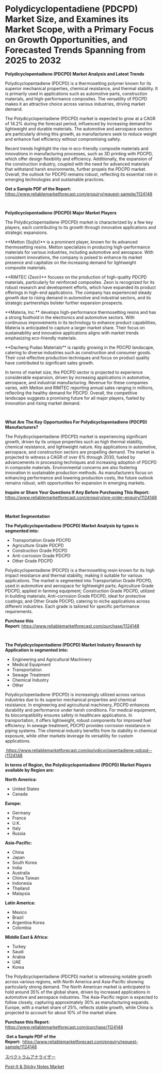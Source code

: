 <p><h1>Polydicyclopentadiene (PDCPD) Market Size, and Examines its Market Scope, with a Primary Focus on Growth Opportunities, and Forecasted Trends Spanning from 2025 to 2032</h1></p><p><strong>Polydicyclopentadiene (PDCPD) Market Analysis and Latest Trends</strong></p>
<p><p>Polydicyclopentadiene (PDCPD) is a thermosetting polymer known for its superior mechanical properties, chemical resistance, and thermal stability. It is primarily used in applications such as automotive parts, construction materials, and high-performance composites. The versatility of PDCPD makes it an attractive choice across various industries, driving market demand.</p><p>The Polydicyclopentadiene (PDCPD) market is expected to grow at a CAGR of 14.2% during the forecast period, influenced by increasing demand for lightweight and durable materials. The automotive and aerospace sectors are particularly driving this growth, as manufacturers seek to reduce weight and enhance fuel efficiency without compromising safety. </p><p>Recent trends highlight the rise in eco-friendly composite materials and innovations in manufacturing processes, such as 3D printing with PDCPD, which offer design flexibility and efficiency. Additionally, the expansion of the construction industry, coupled with the need for advanced materials that withstand harsh environments, further propels the PDCPD market. Overall, the outlook for PDCPD remains robust, reflecting its essential role in emerging technologies and sustainable practices.</p></p>
<p><strong>Get a Sample PDF of the Report:&nbsp;</strong> <a href="https://www.reliablemarketforecast.com/enquiry/request-sample/1124148?utm_campaign=1105&utm_medium=2&utm_source=Github&utm_content=ia&utm_term=01022025&utm_id=polydicyclopentadiene-pdcpd">https://www.reliablemarketforecast.com/enquiry/request-sample/1124148</a></p>
<p>&nbsp;</p>
<p><strong>Polydicyclopentadiene (PDCPD) Major Market Players</strong></p>
<p><p>The Polydicyclopentadiene (PDCPD) market is characterized by a few key players, each contributing to its growth through innovative applications and strategic expansions.</p><p>**Metton (Sojitz)** is a prominent player, known for its advanced thermosetting resins. Metton specializes in producing high-performance materials for various industries, including automotive and aerospace. With consistent innovations, the company is poised to enhance its market presence and capitalize on the increasing demand for lightweight composite materials.</p><p>**RIMTEC (Zeon)** focuses on the production of high-quality PDCPD materials, particularly for reinforced composites. Zeon is recognized for its robust research and development efforts, which have expanded its product offerings in high-end applications. The company has experienced steady growth due to rising demand in automotive and industrial sectors, and its strategic partnerships bolster further expansion prospects.</p><p>**Materia, Inc.** develops high-performance thermosetting resins and has a strong foothold in the electronics and automotive sectors. With continuous improvements in its technology to enhance product capabilities, Materia is anticipated to capture a larger market share. Their focus on sustainability and innovative applications aligns with market trends emphasizing eco-friendly materials.</p><p>**Dacheng Pudao Materials** is rapidly growing in the PDCPD landscape, catering to diverse industries such as construction and consumer goods. Their cost-effective production techniques and focus on product quality have contributed to significant sales growth.</p><p>In terms of market size, the PDCPD sector is projected to experience considerable expansion, driven by increasing applications in automotive, aerospace, and industrial manufacturing. Revenue for these companies varies, with Metton and RIMTEC reporting annual sales ranging in millions, reflecting the healthy demand for PDCPD. Overall, the competitive landscape suggests a promising future for all major players, fueled by innovation and rising market demand.</p></p>
<p>&nbsp;</p>
<p><strong>What Are The Key Opportunities For Polydicyclopentadiene (PDCPD) Manufacturers?</strong></p>
<p><p>The Polydicyclopentadiene (PDCPD) market is experiencing significant growth, driven by its unique properties such as high thermal stability, chemical resistance, and lightweight nature. Key applications in automotive, aerospace, and construction sectors are propelling demand. The market is projected to witness a CAGR of over 6% through 2030, fueled by advancements in processing techniques and increasing adoption of PDCPD in composite materials. Environmental concerns are also fostering innovation in sustainable production methods. As manufacturers focus on enhancing performance and lowering production costs, the future outlook remains robust, with opportunities for expansion in emerging markets.</p></p>
<p><strong>Inquire or Share Your Questions If Any Before Purchasing This Report:</strong> <a href="https://www.reliablemarketforecast.com/enquiry/pre-order-enquiry/1124148?utm_campaign=1105&utm_medium=2&utm_source=Github&utm_content=ia&utm_term=01022025&utm_id=polydicyclopentadiene-pdcpd">https://www.reliablemarketforecast.com/enquiry/pre-order-enquiry/1124148</a></p>
<p>&nbsp;</p>
<p><strong>Market Segmentation</strong></p>
<p><strong>The Polydicyclopentadiene (PDCPD) Market Analysis by types is segmented into:</strong></p>
<p><ul><li>Transportation Grade PDCPD</li><li>Agriculture Grade PDCPD</li><li>Construction Grade PDCPD</li><li>Anti-corrosion Grade PDCPD</li><li>Other Grade PDCPD</li></ul></p>
<p><p>Polydicyclopentadiene (PDCPD) is a thermosetting resin known for its high impact resistance and thermal stability, making it suitable for various applications. The market is segmented into Transportation Grade PDCPD, used in automotive and aerospace for lightweight parts; Agriculture Grade PDCPD, applied in farming equipment; Construction Grade PDCPD, utilized in building materials; Anti-corrosion Grade PDCPD, ideal for protective coatings; and Other Grade PDCPD, catering to niche applications across different industries. Each grade is tailored for specific performance requirements.</p></p>
<p><strong>Purchase this Report:&nbsp;</strong><a href="https://www.reliablemarketforecast.com/purchase/1124148?utm_campaign=1105&utm_medium=2&utm_source=Github&utm_content=ia&utm_term=01022025&utm_id=polydicyclopentadiene-pdcpd">https://www.reliablemarketforecast.com/purchase/1124148</a></p>
<p>&nbsp;</p>
<p><strong>The Polydicyclopentadiene (PDCPD) Market Industry Research by Application is segmented into:</strong></p>
<p><ul><li>Engineering and Agricultural Machinery</li><li>Medical Equipment</li><li>Transportation</li><li>Sewage Treatment</li><li>Chemical Industry</li><li>Other</li></ul></p>
<p><p>Polydicyclopentadiene (PDCPD) is increasingly utilized across various industries due to its superior mechanical properties and chemical resistance. In engineering and agricultural machinery, PDCPD enhances durability and performance under harsh conditions. For medical equipment, its biocompatibility ensures safety in healthcare applications. In transportation, it offers lightweight, robust components for improved fuel efficiency. In sewage treatment, PDCPD provides corrosion resistance in piping systems. The chemical industry benefits from its stability in chemical exposure, while other markets leverage its versatility for custom applications.</p></p>
<p><a href="https://www.reliablemarketforecast.com/polydicyclopentadiene-pdcpd--r1124148?utm_campaign=1105&utm_medium=2&utm_source=Github&utm_content=ia&utm_term=01022025&utm_id=polydicyclopentadiene-pdcpd">&nbsp;https://www.reliablemarketforecast.com/polydicyclopentadiene-pdcpd--r1124148</a></p>
<p><strong>In terms of Region, the Polydicyclopentadiene (PDCPD) Market Players available by Region are:</strong></p>
<p>
    <p> <strong> North America: </strong>
        <ul>
            <li>United States</li>
            <li>Canada</li>
        </ul>
        </p> 
    <p> <strong> Europe: </strong>
        <ul>
            <li>Germany</li>
            <li>France</li>
            <li>U.K.</li>
            <li>Italy</li>
            <li>Russia</li>
        </ul>
        </p> 
    <p> <strong> Asia-Pacific: </strong>
        <ul>
            <li>China</li>
            <li>Japan</li>
            <li>South Korea</li>
            <li>India</li>
            <li>Australia</li>
            <li>China Taiwan</li>
            <li>Indonesia</li>
            <li>Thailand</li>
            <li>Malaysia</li>
        </ul>
        </p> 
    <p> <strong> Latin America: </strong>
        <ul>
            <li>Mexico</li>
            <li>Brazil</li>
            <li>Argentina Korea</li>
            <li>Colombia</li>
        </ul>
        </p> 
    <p> <strong> Middle East & Africa: </strong>
        <ul>
            <li>Turkey</li>
            <li>Saudi</li>
            <li>Arabia</li>
            <li>UAE</li>
            <li>Korea</li>
        </ul>
    </p>
    </p>
<p><p>The Polydicyclopentadiene (PDCPD) market is witnessing notable growth across various regions, with North America and Asia-Pacific showing particularly strong demand. The North American market is anticipated to hold around 35% of the global share, driven by increased applications in automotive and aerospace industries. The Asia-Pacific region is expected to follow closely, capturing approximately 30% as manufacturing expands. Europe, with a market share of 25%, reflects stable growth, while China is projected to account for about 10% of the market share.</p></p>
<p><strong>Purchase this Report: </strong><a href="https://www.reliablemarketforecast.com/purchase/1124148?utm_campaign=1105&utm_medium=2&utm_source=Github&utm_content=ia&utm_term=01022025&utm_id=polydicyclopentadiene-pdcpd">https://www.reliablemarketforecast.com/purchase/1124148</a></p>
<p>&nbsp;<strong>Get a Sample PDF of the Report:&nbsp;&nbsp;</strong><a href="https://www.reliablemarketforecast.com/enquiry/request-sample/1124148?utm_campaign=1105&utm_medium=2&utm_source=Github&utm_content=ia&utm_term=01022025&utm_id=polydicyclopentadiene-pdcpd">https://www.reliablemarketforecast.com/enquiry/request-sample/1124148</a></p>
<p><strong></strong></p>
<p><p><a href="https://github.com/lababdou/Market-Research-Report-List-6/blob/main/414733834590.md?utm_campaign=1105&utm_medium=2&utm_source=Github&utm_content=ia&utm_term=01022025&utm_id=polydicyclopentadiene-pdcpd">スペクトラムアナライザー</a></p><p><a href="https://github.com/prosalinda88/Market-Research-Report-List-7/blob/main/post-it-sticky-notes-market.md?utm_campaign=1105&utm_medium=2&utm_source=Github&utm_content=ia&utm_term=01022025&utm_id=polydicyclopentadiene-pdcpd">Post-It & Sticky Notes Market</a></p></p>